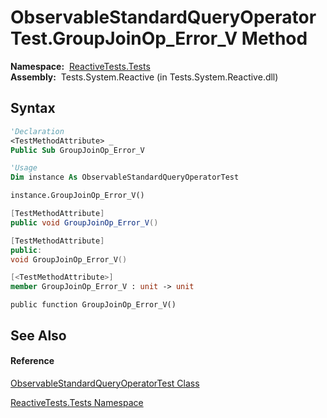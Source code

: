 # ObservableStandardQueryOperatorTest.GroupJoinOp\_Error\_V Method

**Namespace:**  [ReactiveTests.Tests](ReactiveTests.Tests\ReactiveTests.Tests.md)  
**Assembly:**  Tests.System.Reactive (in Tests.System.Reactive.dll)

## Syntax

```vb
'Declaration
<TestMethodAttribute> _
Public Sub GroupJoinOp_Error_V
```

```vb
'Usage
Dim instance As ObservableStandardQueryOperatorTest

instance.GroupJoinOp_Error_V()
```

```csharp
[TestMethodAttribute]
public void GroupJoinOp_Error_V()
```

```c++
[TestMethodAttribute]
public:
void GroupJoinOp_Error_V()
```

```fsharp
[<TestMethodAttribute>]
member GroupJoinOp_Error_V : unit -> unit 
```

```jscript
public function GroupJoinOp_Error_V()
```

## See Also

#### Reference

[ObservableStandardQueryOperatorTest Class](ObservableStandardQueryOperatorTest\ObservableStandardQueryOperatorTest.md)

[ReactiveTests.Tests Namespace](ReactiveTests.Tests\ReactiveTests.Tests.md)




